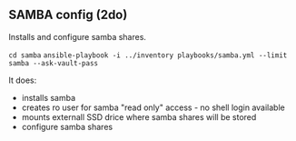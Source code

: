 ## SAMBA config (2do)
Installs and configure samba shares.

`cd samba`
`ansible-playbook -i ../inventory playbooks/samba.yml --limit samba --ask-vault-pass`

It does:
* installs samba
* creates ro user for samba "read only" access - no shell login available
* mounts externall SSD drice where samba shares will be stored
* configure samba shares
